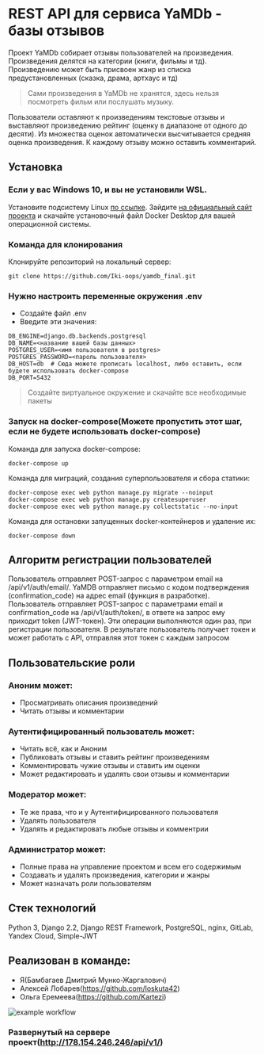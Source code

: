 # REST API для сервиса YaMDb - базы отзывов

Проект YaMDb собирает отзывы пользователей на произведения. Произведения делятся на категории (книги, фильмы и тд). Произведению может быть присвоен жанр из списка предустановленных (сказка, драма, артхаус и тд)

> Сами произведения в YaMDb не хранятся, здесь нельзя посмотреть фильм или послушать музыку.

Пользователи оставляют к произведениям текстовые отзывы и выставляют произведению рейтинг (оценку в диапазоне от одного до десяти). Из множества оценок автоматически высчитывается средняя оценка произведения. К каждому отзыву можно оставить комментарий.

## Установка
### Если у вас Windows 10, и вы не установили WSL.
Установите подсистему Linux [по ссылке](https://docs.microsoft.com/ru-ru/windows/wsl/install-win10). 
Зайдите [на официальный сайт проекта](https://www.docker.com/products/docker-desktop) и скачайте установочный файл Docker Desktop для вашей операционной системы.

### Команда для клонирования
Клонируйте репозиторий на локальный сервер:
```
git clone https://github.com/Iki-oops/yamdb_final.git
```

### Нужно настроить переменные окружения .env
- Создайте файл .env
- Введите эти значения:
```
DB_ENGINE=django.db.backends.postgresql
DB_NAME=<название вашей базы данных>
POSTGRES_USER=<имя пользователя в postgres>
POSTGRES_PASSWORD=<пароль пользователя>
DB_HOST=db  # Сюда можете прописать localhost, либо оставить, если будете использовать docker-compose
DB_PORT=5432
```

> Создайте виртуальное окружение и скачайте все необходимые пакеты

### Запуск на docker-compose(Можете пропустить этот шаг, если не будете использовать docker-compose)
Команда для запуска docker-compose:
```
docker-compose up
```
Команда для миграций, создания суперпользователя и сбора статики:
```
docker-compose exec web python manage.py migrate --noinput
docker-compose exec web python manage.py createsuperuser
docker-compose exec web python manage.py collectstatic --no-input
```
Команда для остановки запущенных docker-контейнеров и удаление их:
```
docker-compose down
```

## Алгоритм регистрации пользователей

Пользователь отправляет POST-запрос с параметром email на /api/v1/auth/email/.
YaMDB отправляет письмо с кодом подтверждения (confirmation_code) на адрес email (функция в разработке).
Пользователь отправляет POST-запрос с параметрами email и confirmation_code на /api/v1/auth/token/, в ответе на запрос ему приходит token (JWT-токен).
Эти операции выполняются один раз, при регистрации пользователя. В результате пользователь получает токен и может работать с API, отправляя этот токен с каждым запросом

## Пользовательские роли
### Аноним может:
- Просматривать описания произведений
- Читать отзывы и комментарии

### Аутентифицированный пользователь может:
- Читать всё, как и Аноним
- Публиковать отзывы и ставить рейтинг произведениям
- Комментировать чужие отзывы и ставить им оценки
- Может редактировать и удалять свои отзывы и комментарии

### Модератор может:
- Те же права, что и у Аутентифицированного пользователя
- Удалять пользователя
- Удалять и редактировать любые отзывы и комментрии

### Администратор может:
- Полные права на управление проектом и всем его содержимым
- Создавать и удалять произведения, категории и жанры
- Может назначать роли пользователям

## Стек технологий
Python 3, Django 2.2, Django REST Framework, PostgreSQL, nginx, GitLab, Yandex Cloud, Simple-JWT

## Реализован в команде:
- Я(Бамбагаев Дмитрий Мунко-Жаргалович)
- Алексей Лобарев(https://github.com/loskuta42)
- Ольга Еремеева(https://github.com/Kartezi)

![example workflow](https://github.com/Iki-oops/yamdb_final/actions/workflows/yamdb_workflow.yml/badge.svg)

### Развернутый на сервере проект(http://178.154.246.246/api/v1/)
